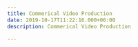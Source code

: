```yaml
---
title: Commerical Video Production
date: 2019-10-17T11:22:16.000+06:00
description: Commerical Video Production

---
```

